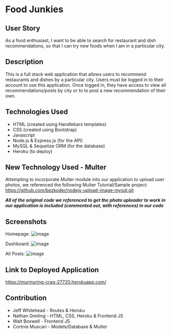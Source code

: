 # Food Junkies

## User Story
As a food enthusiast,
I want to be able to search for restaurant and dish recommendations, 
so that I can try new foods when I am in a particular city.

## Description
This is a full stack web application that allows users to recommend restaurants and dishes by a particular city.  Users must be logged in to their account to use this application.  Once logged in, they have access to view all recommendations/posts by city or to to post a new recommendation of their own.

## Technologies Used
- HTML (created using Handlebars templates)
- CSS (created using Bootstrap)
- Javascript
- Node.js & Express.js (for the API)
- MySQL & Sequelize ORM (for the database)
- Heroku (to deploy) 

## New Technology Used - Multer
Attempting to incorporate Multer module into our application to upload user photos, we referenced the following Multer Tutorial/Sample project:
https://github.com/bezkoder/nodejs-upload-image-mysql.git

***All of the original code we referenced to get the photo uploader to work in our application is included (commented out, with references) in our code***

## Screenshots
Homepage:
![image](https://user-images.githubusercontent.com/97492722/169661741-cbbc58a3-ddd9-4955-ae6c-0c337a2c55d5.png)

Dashboard:
![image](https://user-images.githubusercontent.com/97492722/169661774-7fc95824-a1d2-4e8d-bdd3-fadff4e34e0d.png)

All Posts:
![image](https://user-images.githubusercontent.com/97492722/169661795-8d313eeb-a374-4861-a9bf-9201e9c71466.png)


## Link to Deployed Application
https://murmuring-crag-27720.herokuapp.com/

## Contribution
* Jeff Whitehead - Routes & Heroku
* Nathan Greiling - HTML, CSS, Heroku & Frontend JS
* Walt Boxwell - Frontend JS
* Cortnie Muscari - Models/Database & Multer

